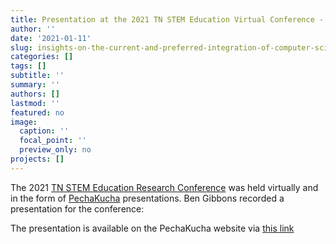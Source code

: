 ```yaml
---
title: Presentation at the 2021 TN STEM Education Virtual Conference - Insights on the current and preferred integration of computer science in K-8 education in Tennessee
author: ''
date: '2021-01-11'
slug: insights-on-the-current-and-preferred-integration-of-computer-science-in-k8-education-in-tennessee
categories: []
tags: []
subtitle: ''
summary: ''
authors: []
lastmod: ''
featured: no
image:
  caption: ''
  focal_point: ''
  preview_only: no
projects: []
---
```


The 2021 [TN STEM Education Research Conference](https://www.mtsu.edu/tsec/education-conference/index.php) was held virtually and in the form of [PechaKucha](https://www.pechakucha.com) presentations. Ben Gibbons recorded a presentation for the conference:

The presentation is available on the PechaKucha website via [this link](https://www.pechakucha.com/presentations/insights-on-the-current-and-preferred-integration-of-computer-science-into-k-8-education-in-tennessee)
